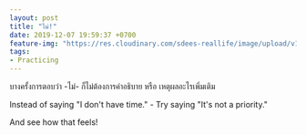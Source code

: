 ```yaml
---
layout: post
title: "ไม่!"
date: 2019-12-07 19:59:37 +0700
feature-img: "https://res.cloudinary.com/sdees-reallife/image/upload/v1555658919/sample_feature_img.png"
tags:
- Practicing
---
```

บางครั้งการตอบว่า -ไม่- ก็ไม่ต้องการคำอธิบาย หรือ เหตุผลอะไรเพิ่มเติม

<i class="fa fa-child" style="color:plum"></i>

Instead of saying "I don't have time." - Try saying "It's not a priority."

And see how that feels!
